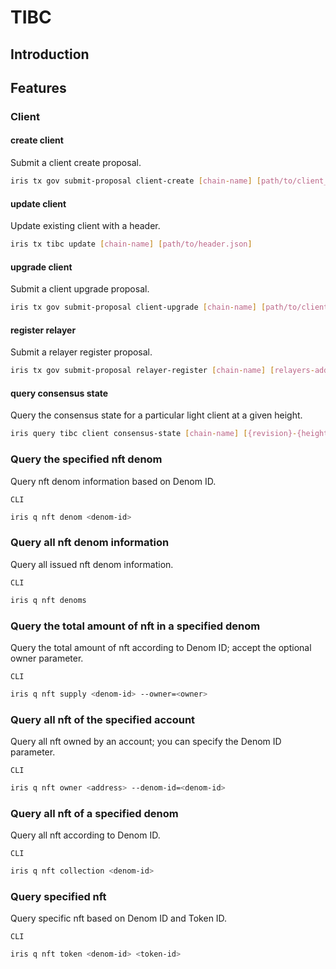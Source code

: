 # TIBC

## Introduction

## Features

### Client

#### create client

Submit a client create proposal.

```bash 
iris tx gov submit-proposal client-create [chain-name] [path/to/client_state.json] [path/to/consensus_state.json] [flags]
```

#### update client

Update existing client with a header.

```bash
iris tx tibc update [chain-name] [path/to/header.json]
```

#### upgrade client

Submit a client upgrade proposal.

```bash
iris tx gov submit-proposal client-upgrade [chain-name] [path/to/client_state.json] [path/to/consensus_state.json] [flags]
```

#### register relayer

Submit a relayer register proposal.

```bash
iris tx gov submit-proposal relayer-register [chain-name] [relayers-address] [flags]
```

#### query consensus state

Query the consensus state for a particular light client at a given height.

```bash
iris query tibc client consensus-state [chain-name] [{revision}-{height}] [flags]
```

### Query the specified nft denom

Query nft denom information based on Denom ID.

`CLI`

```bash
iris q nft denom <denom-id>
```

### Query all nft denom information

Query all issued nft denom information.

`CLI`

```bash
iris q nft denoms
```

### Query the total amount of nft in a specified denom

Query the total amount of nft according to Denom ID; accept the optional owner parameter.

`CLI`

```bash
iris q nft supply <denom-id> --owner=<owner>
```

### Query all nft of the specified account

Query all nft owned by an account; you can specify the Denom ID parameter.

`CLI`

```bash
iris q nft owner <address> --denom-id=<denom-id>
```

### Query all nft of a specified denom

Query all nft according to Denom ID.

`CLI`

```bash
iris q nft collection <denom-id>
```

### Query specified nft

Query specific nft based on Denom ID and Token ID.

`CLI`

```bash
iris q nft token <denom-id> <token-id>
```
